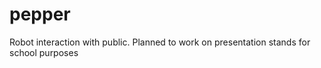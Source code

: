 # pepper
Robot interaction with public. Planned to work on presentation stands for school purposes


